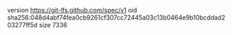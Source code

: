 version https://git-lfs.github.com/spec/v1
oid sha256:048d4abf74fea0cb9261cf307cc72445a03c13b0464e9b10bcddad203277ff5d
size 7336
